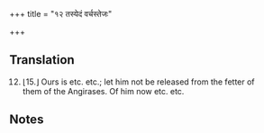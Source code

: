 +++
title = "१२ तस्येदं वर्चस्तेजः"

+++
## Translation
12. ⌊15.⌋ Ours is etc. etc.; let him not be released from the fetter of  
them of the Angirases. Of him now etc. etc.

## Notes

